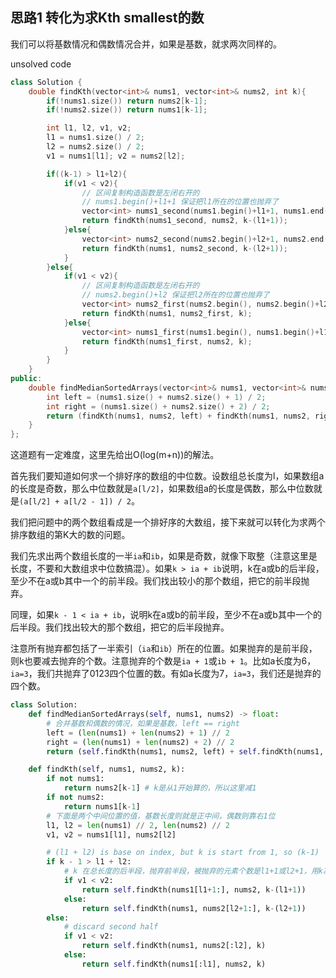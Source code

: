 ## 思路1 转化为求Kth smallest的数

我们可以将基数情况和偶数情况合并，如果是基数，就求两次同样的。

unsolved code 

```cpp
class Solution {
    double findKth(vector<int>& nums1, vector<int>& nums2, int k){
        if(!nums1.size()) return nums2[k-1];
        if(!nums2.size()) return nums1[k-1];

        int l1, l2, v1, v2;
        l1 = nums1.size() / 2; 
        l2 = nums2.size() / 2;
        v1 = nums1[l1]; v2 = nums2[l2];

        if((k-1) > l1+l2){
            if(v1 < v2){
                // 区间复制构造函数是左闭右开的
                // nums1.begin()+l1+1 保证把l1所在的位置也抛弃了
                vector<int> nums1_second(nums1.begin()+l1+1, nums1.end());
                return findKth(nums1_second, nums2, k-(l1+1));
            }else{
                vector<int> nums2_second(nums2.begin()+l2+1, nums2.end());
                return findKth(nums1, nums2_second, k-(l2+1));
            }
        }else{
            if(v1 < v2){
                // 区间复制构造函数是左闭右开的
                // nums2.begin()+l2 保证把l2所在的位置也抛弃了
                vector<int> nums2_first(nums2.begin(), nums2.begin()+l2);
                return findKth(nums1, nums2_first, k);
            }else{
                vector<int> nums1_first(nums1.begin(), nums1.begin()+l1);
                return findKth(nums1_first, nums2, k);
            }
        }
    }
public:
    double findMedianSortedArrays(vector<int>& nums1, vector<int>& nums2) {
        int left = (nums1.size() + nums2.size() + 1) / 2;
        int right = (nums1.size() + nums2.size() + 2) / 2;
        return (findKth(nums1, nums2, left) + findKth(nums1, nums2, right)) / 2;
    }
};
```

这道题有一定难度，这里先给出O(log(m+n))的解法。

首先我们要知道如何求一个排好序的数组的中位数。设数组总长度为l，如果数组a的长度是奇数，那么中位数就是`a[l/2]`，如果数组a的长度是偶数，那么中位数就是`(a[l/2] + a[l/2 - 1]) / 2`。

我们把问题中的两个数组看成是一个排好序的大数组，接下来就可以转化为求两个排序数组的第K大的数的问题。

我们先求出两个数组长度的一半`ia`和`ib`，如果是奇数，就像下取整（注意这里是长度，不要和大数组求中位数搞混）。如果`k > ia + ib`说明，k在a或b的后半段，至少不在a或b其中一个的前半段。我们找出较小的那个数组，把它的前半段抛弃。

同理，如果`k - 1 < ia + ib`，说明k在a或b的前半段，至少不在a或b其中一个的后半段。我们找出较大的那个数组，把它的后半段抛弃。

注意所有抛弃都包括了一半索引（`ia`和`ib`）所在的位置。如果抛弃的是前半段，则k也要减去抛弃的个数。注意抛弃的个数是`ia + 1`或`ib + 1`。比如a长度为6，`ia=3`，我们共抛弃了0123四个位置的数。有如a长度为7，`ia=3`，我们还是抛弃的四个数。


```py
class Solution:
    def findMedianSortedArrays(self, nums1, nums2) -> float:
        # 合并基数和偶数的情况，如果是基数，left == right 
        left = (len(nums1) + len(nums2) + 1) // 2
        right = (len(nums1) + len(nums2) + 2) // 2
        return (self.findKth(nums1, nums2, left) + self.findKth(nums1, nums2, right)) / 2

    def findKth(self, nums1, nums2, k):
        if not nums1:
            return nums2[k-1] # k是从1开始算的，所以这里减1
        if not nums2:
            return nums1[k-1]
        # 下面是两个中间位置的值，基数长度则就是正中间，偶数则靠右1位
        l1, l2 = len(nums1) // 2, len(nums2) // 2
        v1, v2 = nums1[l1], nums2[l2]

        # (l1 + l2) is base on index, but k is start from 1, so (k-1)
        if k - 1 > l1 + l2:
            # k 在总长度的后半段，抛弃前半段，被抛弃的元素个数是l1+1或l2+1，用k减去它们
            if v1 < v2:
                return self.findKth(nums1[l1+1:], nums2, k-(l1+1))
            else:
                return self.findKth(nums1, nums2[l2+1:], k-(l2+1))
        else:
            # discard second half
            if v1 < v2:
                return self.findKth(nums1, nums2[:l2], k)
            else:
                return self.findKth(nums1[:l1], nums2, k)
```